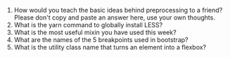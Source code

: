 <!-- Answers to the Self Study Questions go here a change-->

1. How would you teach the basic ideas behind preprocessing to a friend?  Please don't copy and paste an answer here, use your own thoughts.
2. What is the yarn command to globally install LESS?
3. What is the most useful mixin you have used this week?
4. What are the names of the 5 breakpoints used in bootstrap?
5. What is the utility class name that turns an element into a flexbox?
